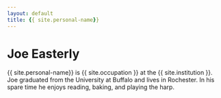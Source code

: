 ```yaml
---
layout: default
title: {{ site.personal-name}}
---
```

# Joe Easterly
{{ site.personal-name}} is {{ site.occupation }} at the {{ site.institution }}. Joe graduated from the University at Buffalo and lives in Rochester. In his spare time he enjoys reading, baking, and playing the harp.